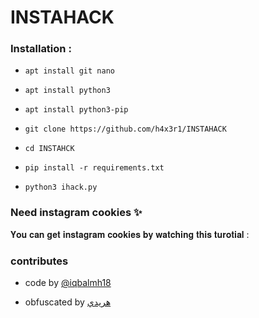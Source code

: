 # INSTAHACK



### Installation :

* `apt install git nano`

* `apt install python3`

* `apt install python3-pip`

* `git clone https://github.com/h4x3r1/INSTAHACK`

* `cd INSTAHCK`

* `pip install -r requirements.txt`

* `python3 ihack.py`


### Need instagram cookies ✨️

𝐘𝐨𝐮 𝐜𝐚𝐧 𝐠𝐞𝐭 𝐢𝐧𝐬𝐭𝐚𝐠𝐫𝐚𝐦 𝐜𝐨𝐨𝐤𝐢𝐞𝐬 𝐛𝐲 𝐰𝐚𝐭𝐜𝐡𝐢𝐧𝐠 
𝐭𝐡𝐢𝐬 𝐭𝐮𝐫𝐨𝐭𝐢𝐚𝐥 : 



### contributes

- code by [@iqbalmh18](https://instagram.com/iqbalmh18)

- obfuscated by [هريدي](https://github.com/h4x3r1)
